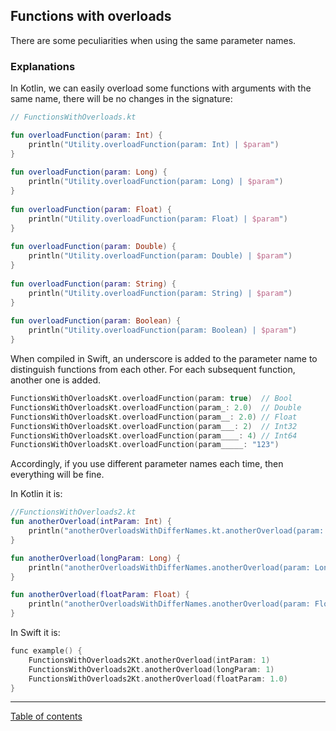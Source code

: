 ## Functions with overloads

There are some peculiarities when using the same parameter names.

### Explanations

In Kotlin, we can easily overload some functions with arguments with the same name, there will be no changes in the signature:

```kotlin
// FunctionsWithOverloads.kt

fun overloadFunction(param: Int) {  
    println("Utility.overloadFunction(param: Int) | $param")  
}  
  
fun overloadFunction(param: Long) {  
    println("Utility.overloadFunction(param: Long) | $param")  
}  
  
fun overloadFunction(param: Float) {  
    println("Utility.overloadFunction(param: Float) | $param")  
}  
  
fun overloadFunction(param: Double) {  
    println("Utility.overloadFunction(param: Double) | $param")  
}  
  
fun overloadFunction(param: String) {  
    println("Utility.overloadFunction(param: String) | $param")  
}  
  
fun overloadFunction(param: Boolean) {  
    println("Utility.overloadFunction(param: Boolean) | $param")  
}
```

When compiled in Swift, an underscore is added to the parameter name to distinguish functions from each other. For each subsequent function, another one is added. 

```swift
FunctionsWithOverloadsKt.overloadFunction(param: true)  // Bool
FunctionsWithOverloadsKt.overloadFunction(param_: 2.0)  // Double
FunctionsWithOverloadsKt.overloadFunction(param__: 2.0) // Float
FunctionsWithOverloadsKt.overloadFunction(param___: 2)  // Int32
FunctionsWithOverloadsKt.overloadFunction(param____: 4) // Int64
FunctionsWithOverloadsKt.overloadFunction(param_____: "123")
```

Accordingly, if you use different parameter names each time, then everything will be fine.

In Kotlin it is:

```kotlin
//FunctionsWithOverloads2.kt
fun anotherOverload(intParam: Int) {
    println("anotherOverloadsWithDifferNames.kt.anotherOverload(param: Int) | $intParam")
}

fun anotherOverload(longParam: Long) {
    println("anotherOverloadsWithDifferNames.anotherOverload(param: Long) | $longParam")
}

fun anotherOverload(floatParam: Float) {
    println("anotherOverloadsWithDifferNames.anotherOverload(param: Float) | $floatParam")
}
```

In Swift it is:

```swift
funс example() {
    FunctionsWithOverloads2Kt.anotherOverload(intParam: 1)
    FunctionsWithOverloads2Kt.anotherOverload(longParam: 1)
    FunctionsWithOverloads2Kt.anotherOverload(floatParam: 1.0)
}
```

---
[Table of contents](/README.md)